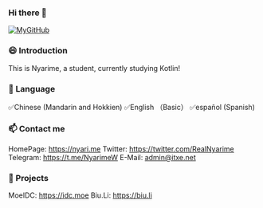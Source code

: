 ### Hi there 👋
[![MyGitHub](https://github-readme-stats.vercel.app/api?username=Nyarime)]()

### 😄 Introduction
This is Nyarime, a student, currently studying Kotlin!
### 💬 Language
✅Chinese (Mandarin and Hokkien)
✅English （Basic）
✅español (Spanish)

### 📫 Contact me
HomePage: https://nyari.me
Twitter: https://twitter.com/RealNyarime
Telegram: https://t.me/NyarimeW
E-Mail: admin@itxe.net

### 🌱 Projects
MoeIDC: https://idc.moe
Biu.Li: https://biu.li

<!--
**Nyarime/Nyarime** is a ✨ _special_ ✨ repository because its `README.md` (this file) appears on your GitHub profile.

Here are some ideas to get you started:

- 🔭 I’m currently working on ...
- 🌱 I’m currently learning ...
- 👯 I’m looking to collaborate on ...
- 🤔 I’m looking for help with ...
- 💬 Ask me about ...
- 📫 How to reach me: ...
- 😄 Pronouns: ...
- ⚡ Fun fact: ...
-->


